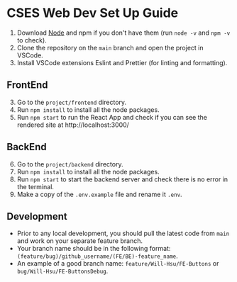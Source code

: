 # CSES Web Dev Set Up Guide
1. Download [Node](https://nodejs.org/en) and npm if you don't have them (run `node -v` and `npm -v` to check).
2. Clone the repository on the `main` branch and open the project in VSCode.
3. Install VSCode extensions Eslint and Prettier (for linting and formatting).
## FrontEnd
3. Go to the `project/frontend` directory.
4. Run `npm install` to install all the node packages.
5. Run `npm start` to run the React App and check if you can see the rendered site at http://localhost:3000/
## BackEnd
6. Go to the `project/backend` directory.
7. Run `npm install` to install all the node packages.
8. Run `npm start` to start the backend server and check there is no error in the terminal.
9. Make a copy of the `.env.example` file and rename it `.env`.
## Development
- Prior to any local development, you should pull the latest code from `main` and work on your separate feature branch.
- Your branch name should be in the following format: `(feature/bug)/github_username/(FE/BE)-feature_name`.
- An example of a good branch name: `feature/Will-Hsu/FE-Buttons` or `bug/Will-Hsu/FE-ButtonsDebug`.
